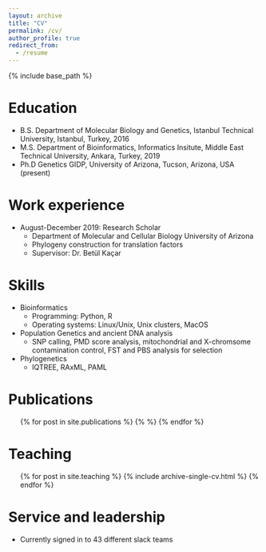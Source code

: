 ```yaml
---
layout: archive
title: "CV"
permalink: /cv/
author_profile: true
redirect_from:
  - /resume
---
```


{% include base_path %}

Education
======
* B.S. Department of Molecular Biology and Genetics, Istanbul Technical University, Istanbul, Turkey, 2016
* M.S. Department of Bioinformatics, Informatics Insitute, Middle East Technical University, Ankara, Turkey, 2019
* Ph.D Genetics GIDP, University of Arizona, Tucson, Arizona, USA (present)

Work experience
======
* August-December 2019: Research Scholar
  * Department of Molecular and Cellular Biology University of Arizona
  * Phylogeny construction for translation factors
  * Supervisor: Dr. Betül Kaçar
  
Skills
======
* Bioinformatics
  * Programming: Python, R
  * Operating systems: Linux/Unix, Unix clusters, MacOS
* Population Genetics and ancient DNA analysis
  * SNP calling, PMD score analysis, mitochondrial and X-chromsome contamination control, FST and PBS analysis for selection
* Phylogenetics
  * IQTREE, RAxML, PAML

Publications
======
  <ul>{% for post in site.publications %}
    {%  %}
  {% endfor %}</ul>
  
  
Teaching
======
  <ul>{% for post in site.teaching %}
    {% include archive-single-cv.html %}
  {% endfor %}</ul>
  
Service and leadership
======
* Currently signed in to 43 different slack teams
